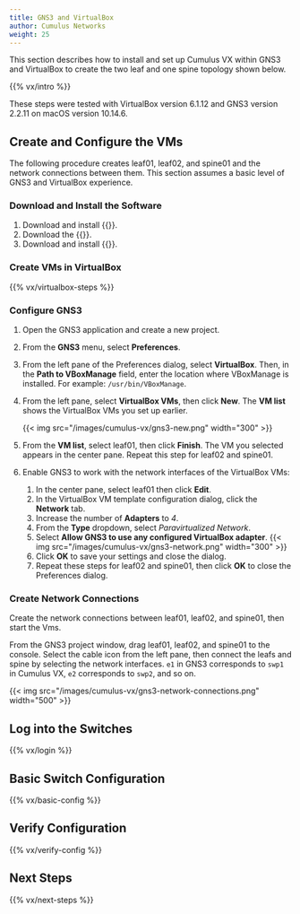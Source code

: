 ```yaml
---
title: GNS3 and VirtualBox
author: Cumulus Networks
weight: 25
---
```


This section describes how to install and set up Cumulus VX within GNS3 and VirtualBox to create the two leaf and one spine topology shown below.

{{% vx/intro %}}

These steps were tested with VirtualBox version 6.1.12 and GNS3 version 2.2.11 on macOS version 10.14.6.

## Create and Configure the VMs

The following procedure creates leaf01, leaf02, and spine01 and the network connections between them. This section assumes a basic level of GNS3 and VirtualBox experience.

### Download and Install the Software

1. Download and install {{<exlink url="https://www.virtualbox.org" text="VirtualBox">}}.
2. Download the {{<exlink url="https://cumulusnetworks.com/cumulus-vx/download/" text="VirtualBox OVA image">}}.
3. Download and install {{<exlink url="https://www.gns3.com/software" text="GNS3">}}.

### Create VMs in VirtualBox

{{% vx/virtualbox-steps %}}

### Configure GNS3

1. Open the GNS3 application and create a new project.
2. From the **GNS3** menu, select **Preferences**.
3. From the left pane of the Preferences dialog, select **VirtualBox**. Then, in the **Path to VBoxManage** field, enter the location where VBoxManage is installed. For example: `/usr/bin/VBoxManage`.
4. From the left pane, select **VirtualBox VMs**, then click **New**. The **VM list** shows the VirtualBox VMs you set up earlier.

   {{< img src="/images/cumulus-vx/gns3-new.png" width="300" >}}

5. From the **VM list**, select leaf01, then click **Finish**. The VM you selected appears in the center pane. Repeat this step for leaf02 and spine01.

6. Enable GNS3 to work with the network interfaces of the VirtualBox VMs:

   1. In the center pane, select leaf01 then click **Edit**.
   2. In the VirtualBox VM template configuration dialog, click the **Network** tab.
   3. Increase the number of **Adapters** to *4*.
   4. From the **Type** dropdown, select *Paravirtualized Network*.
   5. Select **Allow GNS3 to use any configured VirtualBox adapter**.
      {{< img src="/images/cumulus-vx/gns3-network.png" width="300" >}}
   6. Click **OK** to save your settings and close the dialog.
   7. Repeat these steps for leaf02 and spine01, then click **OK** to close the Preferences dialog.

### Create Network Connections

Create the network connections between leaf01, leaf02, and spine01, then start the Vms.

From the GNS3 project window, drag leaf01, leaf02, and spine01 to the console. Select the cable icon from the left pane, then connect the leafs and spine by selecting the network interfaces. `e1` in GNS3 corresponds to `swp1` in Cumulus VX, `e2` corresponds to `swp2`, and so on.

{{< img src="/images/cumulus-vx/gns3-network-connections.png" width="500" >}}

## Log into the Switches

{{% vx/login %}}

## Basic Switch Configuration

{{% vx/basic-config %}}

## Verify Configuration

{{% vx/verify-config %}}

## Next Steps

{{% vx/next-steps %}}
